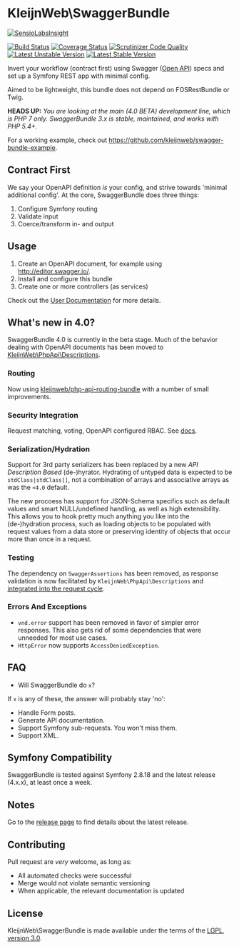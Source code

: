 # KleijnWeb\SwaggerBundle 
[![SensioLabsInsight](https://insight.sensiolabs.com/projects/dcd0367a-0371-443a-b258-5c9356cbc953/small.png)](https://insight.sensiolabs.com/projects/dcd0367a-0371-443a-b258-5c9356cbc953)

[![Build Status](https://travis-ci.org/kleijnweb/swagger-bundle.svg?branch=master)](https://travis-ci.org/kleijnweb/swagger-bundle)
[![Coverage Status](https://coveralls.io/repos/github/kleijnweb/swagger-bundle/badge.svg?branch=master)](https://coveralls.io/github/kleijnweb/swagger-bundle?branch=master)
[![Scrutinizer Code Quality](https://scrutinizer-ci.com/g/kleijnweb/swagger-bundle/badges/quality-score.png?b=master)](https://scrutinizer-ci.com/g/kleijnweb/swagger-bundle/?branch=master)
[![Latest Unstable Version](https://poser.pugx.org/kleijnweb/swagger-bundle/v/unstable)](https://packagist.org/packages/kleijnweb/swagger-bundle)
[![Latest Stable Version](https://poser.pugx.org/kleijnweb/swagger-bundle/v/stable)](https://packagist.org/packages/kleijnweb/swagger-bundle)

Invert your workflow (contract first) using Swagger ([Open API](https://openapis.org/)) specs and set up a Symfony REST app with minimal config.

Aimed to be lightweight, this bundle does not depend on FOSRestBundle or Twig.

**HEADS UP:** _You are looking at the main (4.0 BETA) development line, which is PHP 7 only. SwaggerBundle 3.x is stable, maintained, and works with PHP 5.4+._

For a working example, check out https://github.com/kleijnweb/swagger-bundle-example.

## Contract First

We say your OpenAPI definition *is* your config, and strive towards 'minimal additional config'. At the core, SwaggerBundle does three things:

 1. Configure Symfony routing
 2. Validate input
 3. Coerce/transform in- and output

## Usage

1. Create an OpenAPI document, for example using http://editor.swagger.io/.
2. Install and configure this bundle 
3. Create one or more controllers (as services)

Check out the [User Documentation](docs.md) for more details. 

## What's new in 4.0?

SwaggerBundle 4.0 is currently in the beta stage. Much of the behavior dealing with OpenAPI documents has been moved to [KleijnWeb\PhpApi\Descriptions](https://github.com/kleijnweb/php-api-descriptions).

### Routing
 
Now using [kleijnweb/php-api-routing-bundle](https://github.com/kleijnweb/php-api-routing-bundle) with a number of small improvements.

### Security Integration
 
Request matching, voting, OpenAPI configured RBAC. See [docs](docs.md#security).

### Serialization/Hydration
 
Support for 3rd party serializers has been replaced by a new _API Description Based_ (de-)hyrator. Hydrating of untyped data is expected to be `stdClass|stdClass[]`, not a combination of arrays and associative arrays as was the `<4.0` default.

The new procoess has support for JSON-Schema specifics such as default values and smart NULL/undefined handling, as well as high extensibility. This allows you to hook pretty much anything you like into the (de-)hydration process, such as loading objects to be populated with request values from a data store or preserving identity of objects that occur more than once in a request. 

### Testing
 
The dependency on `SwaggerAssertions` has been removed, as response validation is now facilitated by `KleijnWeb\PhpApi\Descriptions` and [integrated into the request cycle](docs.md#testing).

### Errors And Exceptions
 
 - `vnd.error` support has been removed in favor of simpler error responses. This also gets rid of some dependencies that were unneeded for most use cases.
 - `HttpError` now supports `AccessDeniedException`.

## FAQ
 
  - Will SwaggerBundle do `x`?
  
 If `x` is any of these, the answer will probably stay 'no':
 
  * Handle Form posts.
  * Generate API documentation.
  * Support Symfony sub-requests. You won't miss them.
  * Support XML.
  
## Symfony Compatibility
 
SwaggerBundle is tested against Symfony 2.8.18 and the latest release (4.x.x), at least once a week.

## Notes
 
Go to the [release page](https://github.com/kleijnweb/swagger-bundle/releases) to find details about the latest release.
 
## Contributing

Pull request are *very* welcome, as long as:

 - All automated checks were successful
 - Merge would not violate semantic versioning 
 - When applicable, the relevant documentation is updated
 
## License
 
KleijnWeb\SwaggerBundle is made available under the terms of the [LGPL, version 3.0](https://spdx.org/licenses/LGPL-3.0.html#licenseText).
